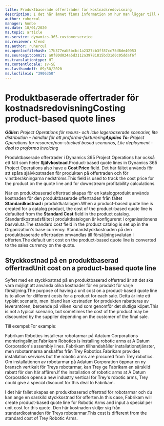 ```yaml
---
title: Produktbaserade offertrader för kostnadsredovisning
description: I det här ämnet finns information om hur man lägger till en självkostnad på en produktbaserad offertrad.
author: ruhercul
manager: Annbe
ms.date: 10/01/2020
ms.topic: article
ms.service: dynamics-365-customerservice
ms.reviewer: kfend
ms.author: ruhercul
ms.openlocfilehash: 17b377eab5bcbc1a2327cb3ff87cc75d8de40953
ms.sourcegitcommit: a0f80d024a5d3112a39781815bd31d0c05ddaf6f
ms.translationtype: HT
ms.contentlocale: sv-SE
ms.lasthandoff: 09/30/2020
ms.locfileid: "3906350"
---
```

# <a name="costing-product-based-quote-lines"></a><span data-ttu-id="9b10c-103">Produktbaserade offertrader för kostnadsredovisning</span><span class="sxs-lookup"><span data-stu-id="9b10c-103">Costing product-based quote lines</span></span>

<span data-ttu-id="9b10c-104">_**Gäller:** Project Operations för resurs- och icke lagerbaserade scenarier, lite distribution – handlar för att proforma-fakturering_</span><span class="sxs-lookup"><span data-stu-id="9b10c-104">_**Applies To:** Project Operations for resource/non-stocked based scenarios, Lite deployment - deal to proforma invoicing_</span></span>


<span data-ttu-id="9b10c-105">Produktbaserade offertrader i Dynamics 365 Project Operations har också ett fält som heter **Självkostnad**.</span><span class="sxs-lookup"><span data-stu-id="9b10c-105">Product-based quote lines in Dynamics 365 Project Operations also have a **Cost Price** field.</span></span> <span data-ttu-id="9b10c-106">Det här fältet används för att spåra självkostnaden för produkten på offertraden och för vinstberäkningarna nedströms.</span><span class="sxs-lookup"><span data-stu-id="9b10c-106">This field is used to track the cost price for the product on the quote line and for downstream profitability calculations.</span></span>

<span data-ttu-id="9b10c-107">När en produktbaserad offertrad skapas för en katalogprodukt används kostnaden för den produktbaserade offertraden från fältet **Standardkostnad** i produktkatalogen.</span><span class="sxs-lookup"><span data-stu-id="9b10c-107">When a product-based quote line is created for a catalog product, the cost of the product-based quote line is defaulted from the **Standard Cost** field in the product catalog.</span></span> <span data-ttu-id="9b10c-108">Standardkostnadsfältet i produktkatalogen är konfigurerat i organisationens basvaluta.</span><span class="sxs-lookup"><span data-stu-id="9b10c-108">The standard cost field in the product catalog is set up in the Organization's base currency.</span></span> <span data-ttu-id="9b10c-109">Standardstyckkostnaden på den produktbaserade offertraden omvandlas till försäljningsvalutan i offerten.</span><span class="sxs-lookup"><span data-stu-id="9b10c-109">The default unit cost on the product-based quote line is converted to the sales currency on the quote.</span></span>

## <a name="unit-cost-on-a-product-based-quote-line"></a><span data-ttu-id="9b10c-110">Styckkostnad på en produktbaserad offertrad</span><span class="sxs-lookup"><span data-stu-id="9b10c-110">Unit cost on a product-based quote line</span></span>

<span data-ttu-id="9b10c-111">Syftet med en styckkostnad på en produktbaserad offertrad är att det ska vara möjligt att använda olika kostnader för en produkt för varje försäljning.</span><span class="sxs-lookup"><span data-stu-id="9b10c-111">The purpose of having a unit cost on a product-based quote line is to allow for different costs for a product for each sale.</span></span> <span data-ttu-id="9b10c-112">Detta är inte ett typiskt scenario, men ibland kan kostnaden för produkten rabatteras av leverantören, beroende på vilken kund som genomför det slutliga köpet.</span><span class="sxs-lookup"><span data-stu-id="9b10c-112">This is not a typical scenario, but sometimes the cost of the product may be discounted by the supplier depending on the customer of the final sale.</span></span>

<span data-ttu-id="9b10c-113">Till exempel:</span><span class="sxs-lookup"><span data-stu-id="9b10c-113">For example:</span></span>

<span data-ttu-id="9b10c-114">Fabrikam Robotics installerar robotarmar på Adatum Corporations monteringslinjer.</span><span class="sxs-lookup"><span data-stu-id="9b10c-114">Fabrikam Robotics is installing robotic arms at A Datum Corporation's assembly lines.</span></span> <span data-ttu-id="9b10c-115">Fabrikam tillhandahåller installationstjänster, men robotarmarna anskaffas från Trey Robotics.</span><span class="sxs-lookup"><span data-stu-id="9b10c-115">Fabrikam provides installation services but the robotic arms are procured from Trey robotics.</span></span> <span data-ttu-id="9b10c-116">Om installationen av robotarmar på Adatum Corporation öppnar en ny bransch vertikalt för Treys robotarmar, kan Trey ge Fabrikam en särskild rabatt för den här affären.</span><span class="sxs-lookup"><span data-stu-id="9b10c-116">If the installation of robotic arms at A Datum Corporation opens a new industry vertical for Trey's robotic arms, Trey could give a special discount for this deal to Fabrikam.</span></span>

<span data-ttu-id="9b10c-117">I det här fallet skapas en produktbaserad offertrad för robotarmar och du kan ange en särskild styckkostnad för offerten.</span><span class="sxs-lookup"><span data-stu-id="9b10c-117">In this case, Fabrikam will create product-based quote line for Robotic Arms and input a special per unit cost for this quote.</span></span> <span data-ttu-id="9b10c-118">Den här kostnaden skiljer sig från standardkostnaden för Treys robotarmar.</span><span class="sxs-lookup"><span data-stu-id="9b10c-118">This cost is different from the standard cost of Trey Robotic Arms.</span></span>
